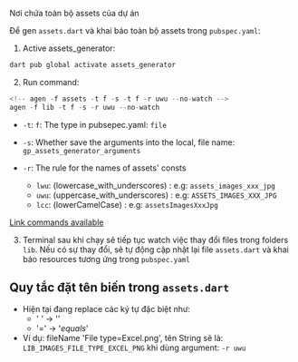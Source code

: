 
Nơi chứa toàn bộ assets của dự án 

Để gen `assets.dart` và khai báo toàn bộ assets trong `pubspec.yaml`:

1. Active assets_generator:

```dart
dart pub global activate assets_generator
```

2. Run command:

```dart
<!-- agen -f assets -t f -s -t f -r uwu --no-watch -->
agen -f lib -t f -s -r uwu --no-watch

```

- `-t`: `f`: The type in pubsepec.yaml: `file`
- `-s`: Whether save the arguments into the local, file name: `gp_assets_generator_arguments`
- `-r`: The rule for the names of assets' consts

  - `lwu`: (lowercase_with_underscores) : e.g: `assets_images_xxx_jpg`
  - `uwu`: (uppercase_with_underscores) : e.g: `ASSETS_IMAGES_XXX_JPG`
  - `lcc`: (lowerCamelCase)             : e.g: `assetsImagesXxxJpg`

[Link commands available](https://github.com/toannmdev/gp_assets_generator#all-commands)

3. Terminal sau khi chạy sẽ tiếp tục watch việc thay đổi files trong folders `lib`. Nếu có sự thay đổi, sẽ tự động cập nhật lại file `assets.dart` và khai báo resources tương ứng trong `pubspec.yaml`

## Quy tắc đặt tên biến trong `assets.dart`

- Hiện tại đang replace các ký tự đặc biệt như:
  - ' ' -> ''
  - '=' -> '_equals_'
- Ví dụ: fileName 'File type=Excel.png', tên String sẽ là: `LIB_IMAGES_FILE_TYPE_EXCEL_PNG` khi dùng argument: `-r uwu`